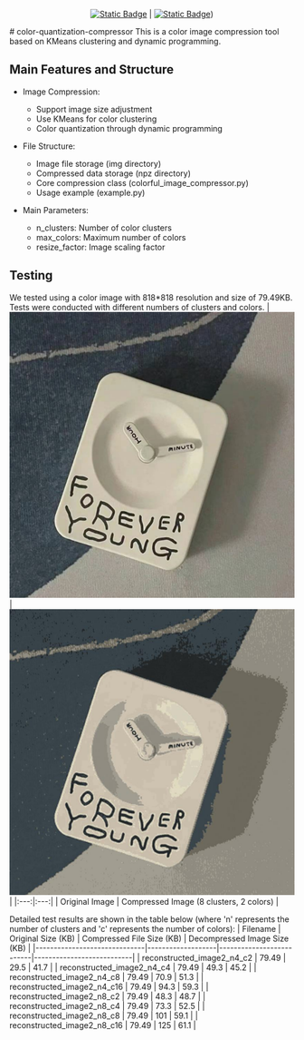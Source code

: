 <!--
 * @Author: SheathedSharp z404878860@163.com
 * @Date: 2024-06-06 12:57:12
-->
<div align="center">
  
  [![Static Badge](https://img.shields.io/badge/%E7%AE%80%E4%BD%93%E4%B8%AD%E6%96%87-%40SheathedSharp-red)](https://github.com/SheathedSharp/color-quantization-compressor/blob/main/README_CN.md)    |  [![Static Badge](https://img.shields.io/badge/English-%40SheathedSharp-blue)](https://github.com/SheathedSharp/color-quantization-compressor/blob/main/README.md)) 
  
</div>
# color-quantization-compressor
This is a color image compression tool based on KMeans clustering and dynamic programming.

## Main Features and Structure
- Image Compression:
    - Support image size adjustment
    - Use KMeans for color clustering
    - Color quantization through dynamic programming

- File Structure:
    - Image file storage (img directory)
    - Compressed data storage (npz directory)
    - Core compression class (colorful_image_compressor.py)
    - Usage example (example.py)

- Main Parameters:
    - n_clusters: Number of color clusters
    - max_colors: Maximum number of colors
    - resize_factor: Image scaling factor

## Testing
We tested using a color image with 818*818 resolution and size of 79.49KB. Tests were conducted with different numbers of clusters and colors.
| ![description](./demo/demo1.png) | ![description](./demo/demo2.png) |
|:---:|:---:|
| Original Image | Compressed Image (8 clusters, 2 colors) |

Detailed test results are shown in the table below (where 'n' represents the number of clusters and 'c' represents the number of colors):
| Filename                     | Original Size (KB) | Compressed File Size (KB) | Decompressed Image Size (KB) | 
|------------------------------|-------------------|--------------------------|---------------------------|
| reconstructed_image2_n4_c2   | 79.49             | 29.5                     | 41.7                      |
| reconstructed_image2_n4_c4   | 79.49             | 49.3                     | 45.2                      |
| reconstructed_image2_n4_c8   | 79.49             | 70.9                     | 51.3                      |
| reconstructed_image2_n4_c16  | 79.49             | 94.3                     | 59.3                      |
| reconstructed_image2_n8_c2   | 79.49             | 48.3                     | 48.7                      |
| reconstructed_image2_n8_c4   | 79.49             | 73.3                     | 52.5                      |
| reconstructed_image2_n8_c8   | 79.49             | 101                      | 59.1                      |
| reconstructed_image2_n8_c16  | 79.49             | 125                      | 61.1                      |